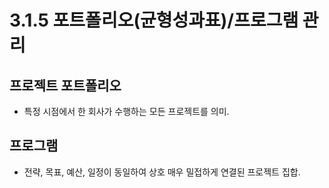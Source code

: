 # 3.1.5 포트폴리오(균형성과표)/프로그램 관리

## 프로젝트 포트폴리오
- 특정 시점에서 한 회사가 수행하는 모든 프로젝트를 의미.

## 프로그램
- 전략, 목표, 예산, 일정이 동일하여 상호 매우 밀접하게 연결된 프로젝트 집합.
